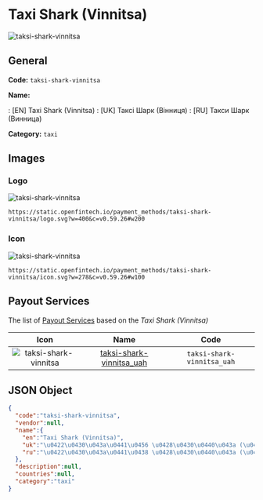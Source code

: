 
# Taxi Shark (Vinnitsa) 
![taksi-shark-vinnitsa](https://static.openfintech.io/payment_methods/taksi-shark-vinnitsa/logo.svg?w=400&c=v0.59.26#w200)  

## General 
**Code:** `taksi-shark-vinnitsa` 
 
**Name:** 
 
:	[EN] Taxi Shark (Vinnitsa) 
:	[UK] Таксі Шарк (Вінниця) 
:	[RU] Такси Шарк (Винница) 
 
**Category:** `taxi` 
 

## Images 

### Logo 
![taksi-shark-vinnitsa](https://static.openfintech.io/payment_methods/taksi-shark-vinnitsa/logo.svg?w=400&c=v0.59.26#w200)  

```
https://static.openfintech.io/payment_methods/taksi-shark-vinnitsa/logo.svg?w=400&c=v0.59.26#w200
```  

### Icon 
![taksi-shark-vinnitsa](https://static.openfintech.io/payment_methods/taksi-shark-vinnitsa/icon.svg?w=278&c=v0.59.26#w100)  

```
https://static.openfintech.io/payment_methods/taksi-shark-vinnitsa/icon.svg?w=278&c=v0.59.26#w100
```  

## Payout Services 
 
The list of [Payout Services](/payout-services/) based on the _Taxi Shark (Vinnitsa)_ 

|Icon|Name|Code| 
|:---:|:---:|:---:| 
|![taksi-shark-vinnitsa](https://static.openfintech.io/payout_methods/taksi-shark-vinnitsa/icon.svg?w=278&c=v0.59.26#w40) |[taksi-shark-vinnitsa_uah](/payout-services/taksi-shark-vinnitsa_uah/)|`taksi-shark-vinnitsa_uah`| 
 

## JSON Object 

```json
{
  "code":"taksi-shark-vinnitsa",
  "vendor":null,
  "name":{
    "en":"Taxi Shark (Vinnitsa)",
    "uk":"\u0422\u0430\u043a\u0441\u0456 \u0428\u0430\u0440\u043a (\u0412\u0456\u043d\u043d\u0438\u0446\u044f)",
    "ru":"\u0422\u0430\u043a\u0441\u0438 \u0428\u0430\u0440\u043a (\u0412\u0438\u043d\u043d\u0438\u0446\u0430)"
  },
  "description":null,
  "countries":null,
  "category":"taxi"
}
```  
